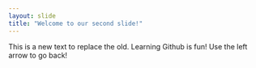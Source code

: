 ```yaml
---
layout: slide
title: "Welcome to our second slide!"
---
```

This is a new text to replace the old. Learning Github is fun!
Use the left arrow to go back!